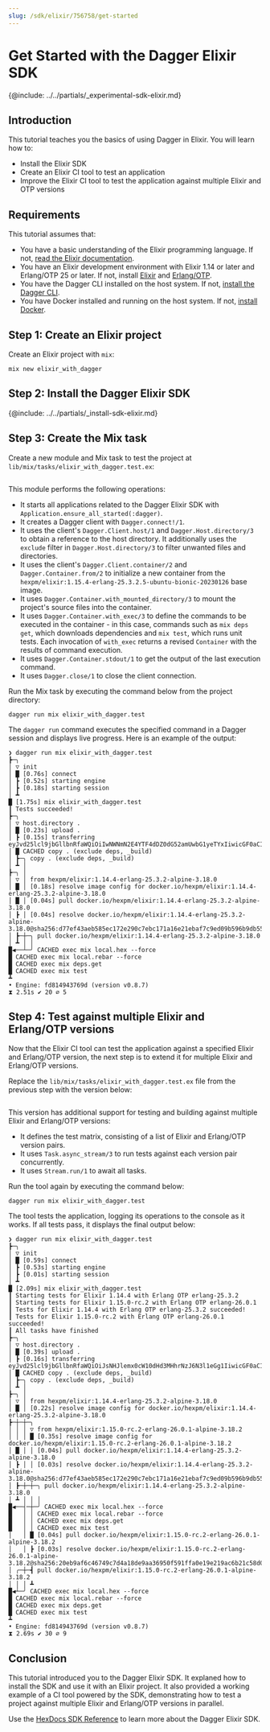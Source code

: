 ```yaml
---
slug: /sdk/elixir/756758/get-started
---
```


# Get Started with the Dagger Elixir SDK

{@include: ../../partials/_experimental-sdk-elixir.md}

## Introduction

This tutorial teaches you the basics of using Dagger in Elixir. You will learn how to:

- Install the Elixir SDK
- Create an Elixir CI tool to test an application
- Improve the Elixir CI tool to test the application against multiple Elixir and OTP versions

## Requirements

This tutorial assumes that:

- You have a basic understanding of the Elixir programming language. If not, [read the Elixir documentation](https://elixir-lang.org/learning.html).
- You have an Elixir development environment with Elixir 1.14 or later and Erlang/OTP 25 or later. If not, install [Elixir](https://elixir-lang.org/install.html) and [Erlang/OTP](https://www.erlang.org/downloads).
- You have the Dagger CLI installed on the host system. If not, [install the Dagger CLI](../../cli/465058-install.md).
- You have Docker installed and running on the host system. If not, [install Docker](https://docs.docker.com/engine/install/).

## Step 1: Create an Elixir project

Create an Elixir project with `mix`:

```shell
mix new elixir_with_dagger
```

## Step 2: Install the Dagger Elixir SDK

{@include: ../../partials/_install-sdk-elixir.md}

## Step 3: Create the Mix task

Create a new module and Mix task to test the project at `lib/mix/tasks/elixir_with_dagger.test.ex`:

```elixir file=snippets/get-started/step3/elixir_with_dagger.test.ex
```

This module performs the following operations:

- It starts all applications related to the Dagger Elixir SDK with `Application.ensure_all_started(:dagger)`.
- It creates a Dagger client with `Dagger.connect!/1`.
- It uses the client's `Dagger.Client.host/1` and `Dagger.Host.directory/3` to obtain a reference to the host directory. It additionally uses the `exclude` filter in `Dagger.Host.directory/3` to filter unwanted files and directories.
- It uses the client's `Dagger.Client.container/2` and `Dagger.Container.from/2` to initialize a new container from the `hexpm/elixir:1.15.4-erlang-25.3.2.5-ubuntu-bionic-20230126` base image.
- It uses `Dagger.Container.with_mounted_directory/3` to mount the project's source files into the container.
- It uses `Dagger.Container.with_exec/3` to define the commands to be executed in the container - in this case, commands such as `mix deps get`, which downloads dependencies and `mix test`, which runs unit tests. Each invocation of `with_exec` returns a revised `Container` with the results of command execution.
- It uses `Dagger.Container.stdout/1` to get the output of the last execution command.
- It uses `Dagger.close/1` to close the client connection.

Run the Mix task by executing the command below from the project directory:

```shell
dagger run mix elixir_with_dagger.test
```

The `dagger run` command executes the specified command in a Dagger session and displays live progress. Here is an example of the output:

```shell
❯ dagger run mix elixir_with_dagger.test
┣─╮
│ ▽ init
│ █ [0.76s] connect
│ ┣ [0.52s] starting engine
│ ┣ [0.18s] starting session
│ ┻
█ [1.75s] mix elixir_with_dagger.test
┃ Tests succeeded!
┣─╮
│ ▽ host.directory .
│ █ [0.23s] upload .
│ ┣ [0.15s] transferring eyJvd25lcl9jbGllbnRfaWQiOiIwNWNmN2E4YTF4dDZ0dG52amUwbG1yeTYxIiwicGF0aCI6Ii4iLCJpbmNsdWRlX3BhdHRlcm5zIjpudWxsLCJleGNsdWRlX3BhdHRlcm5zIjpbImRlcHMiLCJfYnVpbGQiXSwiZm9sbG93X3BhdGhzIjpudWxsLCJyZWFkX3NpbmdsZV9maWxlX29ubHkiOmZhbHNlLCJtYXhfZmlsZV9zaXplIjowfQ==:
│ █ CACHED copy . (exclude deps, _build)
│ ┣─╮ copy . (exclude deps, _build)
│ ┻ │
┣─╮ │
│ ▽ │ from hexpm/elixir:1.14.4-erlang-25.3.2-alpine-3.18.0
│ █ │ [0.18s] resolve image config for docker.io/hexpm/elixir:1.14.4-erlang-25.3.2-alpine-3.18.0
│ █ │ [0.04s] pull docker.io/hexpm/elixir:1.14.4-erlang-25.3.2-alpine-3.18.0
│ ┣ │ [0.04s] resolve docker.io/hexpm/elixir:1.14.4-erlang-25.3.2-alpine-3.18.0@sha256:d77ef43aeb585ec172e290c7ebc171a16e21ebaf7c9ed09b596b9db55c848f00
│ ┣─┼─╮ pull docker.io/hexpm/elixir:1.14.4-erlang-25.3.2-alpine-3.18.0
│ ┻ │ │
█◀──┴─╯ CACHED exec mix local.hex --force
█ CACHED exec mix local.rebar --force
█ CACHED exec mix deps.get
█ CACHED exec mix test
┻
• Engine: fd814943769d (version v0.8.7)
⧗ 2.51s ✔ 20 ∅ 5
```

## Step 4: Test against multiple Elixir and Erlang/OTP versions

Now that the Elixir CI tool can test the application against a specified Elixir and Erlang/OTP version, the next step is to extend it for multiple Elixir and Erlang/OTP versions.

Replace the `lib/mix/tasks/elixir_with_dagger.test.ex` file from the previous step with the version below:

```elixir file=snippets/get-started/step4/elixir_with_dagger.test.ex
```

This version has additional support for testing and building against multiple Elixir and Erlang/OTP versions:

- It defines the test matrix, consisting of a list of Elixir and Erlang/OTP version pairs.
- It uses `Task.async_stream/3` to run tests against each version pair concurrently.
- It uses `Stream.run/1` to await all tasks.

Run the tool again by executing the command below:

```shell
dagger run mix elixir_with_dagger.test
```

The tool tests the application, logging its operations to the console as it works. If all tests pass, it displays the final output below:

```shell
❯ dagger run mix elixir_with_dagger.test
┣─╮
│ ▽ init
│ █ [0.59s] connect
│ ┣ [0.53s] starting engine
│ ┣ [0.01s] starting session
│ ┻
█ [2.09s] mix elixir_with_dagger.test
┃ Starting tests for Elixir 1.14.4 with Erlang OTP erlang-25.3.2
┃ Starting tests for Elixir 1.15.0-rc.2 with Erlang OTP erlang-26.0.1
┃ Tests for Elixir 1.14.4 with Erlang OTP erlang-25.3.2 succeeded!
┃ Tests for Elixir 1.15.0-rc.2 with Erlang OTP erlang-26.0.1 succeeded!
┃ All tasks have finished
┣─╮
│ ▽ host.directory .
│ █ [0.39s] upload .
│ ┣ [0.16s] transferring eyJvd25lcl9jbGllbnRfaWQiOiJsNHJlemx0cW10dHd3MHhrNzJ6N3l1eGg1IiwicGF0aCI6Ii4iLCJpbmNsdWRlX3BhdHRlcm5zIjpudWxsLCJleGNsdWRlX3BhdHRlcm5zIjpbImRlcHMiLCJfYnVpbGQiXSwiZm9sbG93X3BhdGhzIjpudWxsLCJyZWFkX3NpbmdsZV9maWxlX29ubHkiOmZhbHNlLCJtYXhfZmlsZV9zaXplIjowfQ==:
│ █ CACHED copy . (exclude deps, _build)
│ ┣─╮ copy . (exclude deps, _build)
│ ┻ │
┣─╮ │
│ ▽ │ from hexpm/elixir:1.14.4-erlang-25.3.2-alpine-3.18.0
│ █ │ [0.22s] resolve image config for docker.io/hexpm/elixir:1.14.4-erlang-25.3.2-alpine-3.18.0
┣─┼─┼─╮
│ │ │ ▽ from hexpm/elixir:1.15.0-rc.2-erlang-26.0.1-alpine-3.18.2
│ │ │ █ [0.35s] resolve image config for docker.io/hexpm/elixir:1.15.0-rc.2-erlang-26.0.1-alpine-3.18.2
│ █ │ │ [0.04s] pull docker.io/hexpm/elixir:1.14.4-erlang-25.3.2-alpine-3.18.0
│ ┣ │ │ [0.03s] resolve docker.io/hexpm/elixir:1.14.4-erlang-25.3.2-alpine-3.18.0@sha256:d77ef43aeb585ec172e290c7ebc171a16e21ebaf7c9ed09b596b9db55c848f00
│ ┣─┼─┼─╮ pull docker.io/hexpm/elixir:1.14.4-erlang-25.3.2-alpine-3.18.0
│ ┻ │ │ │
█◀──┤─┼─╯ CACHED exec mix local.hex --force
█   │ │ CACHED exec mix local.rebar --force
█   │ │ CACHED exec mix deps.get
█   │ │ CACHED exec mix test
│   │ █ [0.04s] pull docker.io/hexpm/elixir:1.15.0-rc.2-erlang-26.0.1-alpine-3.18.2
│   │ ┣ [0.03s] resolve docker.io/hexpm/elixir:1.15.0-rc.2-erlang-26.0.1-alpine-3.18.2@sha256:20eb9af6c46749c7d4a18de9aa36950f591ffa0e19e219ac6b21c58d01cfb07f
│ ╭─┼─┫ pull docker.io/hexpm/elixir:1.15.0-rc.2-erlang-26.0.1-alpine-3.18.2
│ │ │ ┻
█◀┴─╯ CACHED exec mix local.hex --force
█ CACHED exec mix local.rebar --force
█ CACHED exec mix deps.get
█ CACHED exec mix test
┻
• Engine: fd814943769d (version v0.8.7)
⧗ 2.69s ✔ 30 ∅ 9
```

## Conclusion

This tutorial introduced you to the Dagger Elixir SDK. It explaned how to install the SDK and use it with an Elixir project. It also provided a working example of a CI tool powered by the SDK, demonstrating how to test a project against multiple Elixir and Erlang/OTP versions in parallel.

Use the [HexDocs SDK Reference](https://hexdocs.pm/dagger/Dagger.html) to learn more about the Dagger Elixir SDK.
